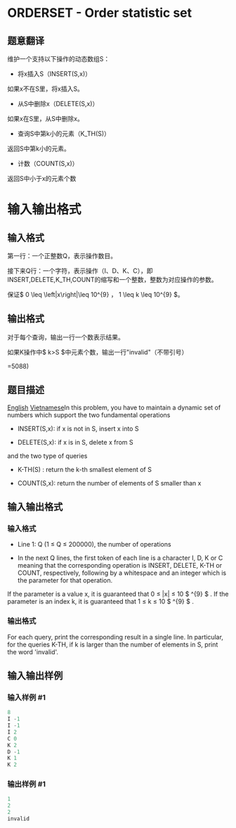 # ORDERSET - Order statistic set

## 题意翻译

维护一个支持以下操作的动态数组S：

- 将x插入S（INSERT(S,x)）

如果x不在S里，将x插入S。

- 从S中删除x（DELETE(S,x)）

如果x在S里，从S中删除x。

- 查询S中第k小的元素（K_TH(S)）

返回S中第k小的元素。

- 计数（COUNT(S,x)）

返回S中小于x的元素个数

# 输入输出格式

## 输入格式

第一行：一个正整数Q，表示操作数目。

接下来Q行：一个字符，表示操作（I、D、K、C），即INSERT,DELETE,K_TH,COUNT的缩写和一个整数，整数为对应操作的参数。

保证$ 0 \leq \left|x\right|\leq 10^{9} $，$ 1 \leq k \leq 10^{9} $。

## 输出格式

对于每个查询，输出一行一个数表示结果。

如果K操作中$ k>S $中元素个数，输出一行"invalid"（不带引号）

=5088)

## 题目描述

[English](/problems/ORDERSET/en/) [Vietnamese](/problems/ORDERSET/vn/)In this problem, you have to maintain a dynamic set of numbers which support the two fundamental operations

- INSERT(S,x): if x is not in S, insert x into S

- DELETE(S,x): if x is in S, delete x from S

and the two type of queries

- K-TH(S) : return the k-th smallest element of S

- COUNT(S,x): return the number of elements of S smaller than x

## 输入输出格式

### 输入格式

- Line 1: Q (1 ≤ Q ≤ 200000), the number of operations

- In the next Q lines, the first token of each line is a character I, D, K or C meaning that the corresponding operation is INSERT, DELETE, K-TH or COUNT, respectively, following by a whitespace and an integer which is the parameter for that operation.

If the parameter is a value x, it is guaranteed that 0 ≤ |x| ≤ 10 $ ^{9} $ . If the parameter is an index k, it is guaranteed that 1 ≤ k ≤ 10 $ ^{9} $ .

### 输出格式

For each query, print the corresponding result in a single line. In particular, for the queries K-TH, if k is larger than the number of elements in S, print the word 'invalid'.

## 输入输出样例

### 输入样例 #1

```cpp
8
I -1
I -1
I 2
C 0
K 2
D -1
K 1
K 2
```


### 输出样例 #1

```cpp
1
2
2
invalid
```


